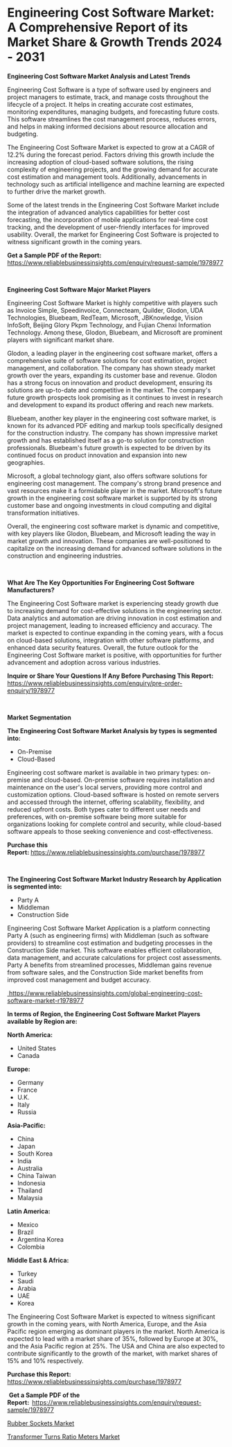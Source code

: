 <p><h1>Engineering Cost Software Market: A Comprehensive Report of its Market Share & Growth Trends 2024 - 2031</h1></p><p><strong>Engineering Cost Software Market Analysis and Latest Trends</strong></p>
<p><p>Engineering Cost Software is a type of software used by engineers and project managers to estimate, track, and manage costs throughout the lifecycle of a project. It helps in creating accurate cost estimates, monitoring expenditures, managing budgets, and forecasting future costs. This software streamlines the cost management process, reduces errors, and helps in making informed decisions about resource allocation and budgeting.</p><p>The Engineering Cost Software Market is expected to grow at a CAGR of 12.2% during the forecast period. Factors driving this growth include the increasing adoption of cloud-based software solutions, the rising complexity of engineering projects, and the growing demand for accurate cost estimation and management tools. Additionally, advancements in technology such as artificial intelligence and machine learning are expected to further drive the market growth.</p><p>Some of the latest trends in the Engineering Cost Software Market include the integration of advanced analytics capabilities for better cost forecasting, the incorporation of mobile applications for real-time cost tracking, and the development of user-friendly interfaces for improved usability. Overall, the market for Engineering Cost Software is projected to witness significant growth in the coming years.</p></p>
<p><strong>Get a Sample PDF of the Report:&nbsp;</strong> <a href="https://www.reliablebusinessinsights.com/enquiry/request-sample/1978977">https://www.reliablebusinessinsights.com/enquiry/request-sample/1978977</a></p>
<p>&nbsp;</p>
<p><strong>Engineering Cost Software Major Market Players</strong></p>
<p><p>Engineering Cost Software Market is highly competitive with players such as Invoice Simple, Speedinvoice, Connecteam, Quilder, Glodon, UDA Technologies, Bluebeam, RedTeam, Microsoft, JBKnowledge, Vision InfoSoft, Beijing Glory Pkpm Technology, and Fujian Chenxi Information Technology. Among these, Glodon, Bluebeam, and Microsoft are prominent players with significant market share.</p><p>Glodon, a leading player in the engineering cost software market, offers a comprehensive suite of software solutions for cost estimation, project management, and collaboration. The company has shown steady market growth over the years, expanding its customer base and revenue. Glodon has a strong focus on innovation and product development, ensuring its solutions are up-to-date and competitive in the market. The company's future growth prospects look promising as it continues to invest in research and development to expand its product offering and reach new markets.</p><p>Bluebeam, another key player in the engineering cost software market, is known for its advanced PDF editing and markup tools specifically designed for the construction industry. The company has shown impressive market growth and has established itself as a go-to solution for construction professionals. Bluebeam's future growth is expected to be driven by its continued focus on product innovation and expansion into new geographies.</p><p>Microsoft, a global technology giant, also offers software solutions for engineering cost management. The company's strong brand presence and vast resources make it a formidable player in the market. Microsoft's future growth in the engineering cost software market is supported by its strong customer base and ongoing investments in cloud computing and digital transformation initiatives.</p><p>Overall, the engineering cost software market is dynamic and competitive, with key players like Glodon, Bluebeam, and Microsoft leading the way in market growth and innovation. These companies are well-positioned to capitalize on the increasing demand for advanced software solutions in the construction and engineering industries.</p></p>
<p>&nbsp;</p>
<p><strong>What Are The Key Opportunities For Engineering Cost Software Manufacturers?</strong></p>
<p><p>The Engineering Cost Software market is experiencing steady growth due to increasing demand for cost-effective solutions in the engineering sector. Data analytics and automation are driving innovation in cost estimation and project management, leading to increased efficiency and accuracy. The market is expected to continue expanding in the coming years, with a focus on cloud-based solutions, integration with other software platforms, and enhanced data security features. Overall, the future outlook for the Engineering Cost Software market is positive, with opportunities for further advancement and adoption across various industries.</p></p>
<p><strong>Inquire or Share Your Questions If Any Before Purchasing This Report:</strong> <a href="https://www.reliablebusinessinsights.com/enquiry/pre-order-enquiry/1978977">https://www.reliablebusinessinsights.com/enquiry/pre-order-enquiry/1978977</a></p>
<p>&nbsp;</p>
<p><strong>Market Segmentation</strong></p>
<p><strong>The Engineering Cost Software Market Analysis by types is segmented into:</strong></p>
<p><ul><li>On-Premise</li><li>Cloud-Based</li></ul></p>
<p><p>Engineering cost software market is available in two primary types: on-premise and cloud-based. On-premise software requires installation and maintenance on the user's local servers, providing more control and customization options. Cloud-based software is hosted on remote servers and accessed through the internet, offering scalability, flexibility, and reduced upfront costs. Both types cater to different user needs and preferences, with on-premise software being more suitable for organizations looking for complete control and security, while cloud-based software appeals to those seeking convenience and cost-effectiveness.</p></p>
<p><strong>Purchase this Report:&nbsp;</strong><a href="https://www.reliablebusinessinsights.com/purchase/1978977">https://www.reliablebusinessinsights.com/purchase/1978977</a></p>
<p>&nbsp;</p>
<p><strong>The Engineering Cost Software Market Industry Research by Application is segmented into:</strong></p>
<p><ul><li>Party A</li><li>Middleman</li><li>Construction Side</li></ul></p>
<p><p>Engineering Cost Software Market Application is a platform connecting Party A (such as engineering firms) with Middleman (such as software providers) to streamline cost estimation and budgeting processes in the Construction Side market. This software enables efficient collaboration, data management, and accurate calculations for project cost assessments. Party A benefits from streamlined processes, Middleman gains revenue from software sales, and the Construction Side market benefits from improved cost management and budget accuracy.</p></p>
<p><a href="https://www.reliablebusinessinsights.com/global-engineering-cost-software-market-r1978977">&nbsp;https://www.reliablebusinessinsights.com/global-engineering-cost-software-market-r1978977</a></p>
<p><strong>In terms of Region, the Engineering Cost Software Market Players available by Region are:</strong></p>
<p>
    <p> <strong> North America: </strong>
        <ul>
            <li>United States</li>
            <li>Canada</li>
        </ul>
        </p> 
    <p> <strong> Europe: </strong>
        <ul>
            <li>Germany</li>
            <li>France</li>
            <li>U.K.</li>
            <li>Italy</li>
            <li>Russia</li>
        </ul>
        </p> 
    <p> <strong> Asia-Pacific: </strong>
        <ul>
            <li>China</li>
            <li>Japan</li>
            <li>South Korea</li>
            <li>India</li>
            <li>Australia</li>
            <li>China Taiwan</li>
            <li>Indonesia</li>
            <li>Thailand</li>
            <li>Malaysia</li>
        </ul>
        </p> 
    <p> <strong> Latin America: </strong>
        <ul>
            <li>Mexico</li>
            <li>Brazil</li>
            <li>Argentina Korea</li>
            <li>Colombia</li>
        </ul>
        </p> 
    <p> <strong> Middle East & Africa: </strong>
        <ul>
            <li>Turkey</li>
            <li>Saudi</li>
            <li>Arabia</li>
            <li>UAE</li>
            <li>Korea</li>
        </ul>
    </p>
    </p>
<p><p>The Engineering Cost Software Market is expected to witness significant growth in the coming years, with North America, Europe, and the Asia Pacific region emerging as dominant players in the market. North America is expected to lead with a market share of 35%, followed by Europe at 30%, and the Asia Pacific region at 25%. The USA and China are also expected to contribute significantly to the growth of the market, with market shares of 15% and 10% respectively.</p></p>
<p><strong>Purchase this Report: </strong><a href="https://www.reliablebusinessinsights.com/purchase/1978977">https://www.reliablebusinessinsights.com/purchase/1978977</a></p>
<p>&nbsp;<strong>Get a Sample PDF of the Report:&nbsp;&nbsp;</strong><a href="https://www.reliablebusinessinsights.com/enquiry/request-sample/1978977">https://www.reliablebusinessinsights.com/enquiry/request-sample/1978977</a></p>
<p><strong></strong></p>
<p><p><a href="https://github.com/mzurpwxu46/Market-Research-Report-List-1/blob/main/rubber-sockets-market.md">Rubber Sockets Market</a></p><p><a href="https://github.com/avrinamou1/Market-Research-Report-List-1/blob/main/transformer-turns-ratio-meters-market.md">Transformer Turns Ratio Meters Market</a></p></p>